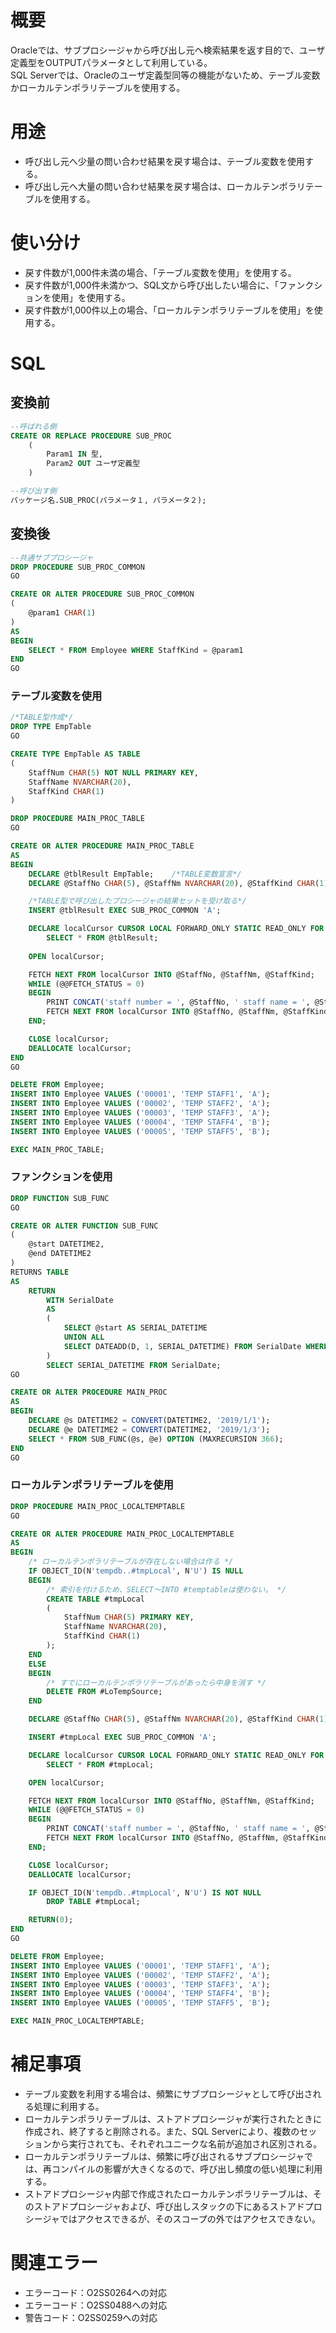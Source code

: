 # 概要

Oracleでは、サブプロシージャから呼び出し元へ検索結果を返す目的で、ユーザ定義型をOUTPUTパラメータとして利用している。  
SQL Serverでは、Oracleのユーザ定義型同等の機能がないため、テーブル変数かローカルテンポラリテーブルを使用する。

# 用途

* 呼び出し元へ少量の問い合わせ結果を戻す場合は、テーブル変数を使用する。
* 呼び出し元へ大量の問い合わせ結果を戻す場合は、ローカルテンポラリテーブルを使用する。

# 使い分け

* 戻す件数が1,000件未満の場合、「テーブル変数を使用」を使用する。  
* 戻す件数が1,000件未満かつ、SQL文から呼び出したい場合に、「ファンクションを使用」を使用する。
* 戻す件数が1,000件以上の場合、「ローカルテンポラリテーブルを使用」を使用する。  

# SQL

## 変換前

```SQL
--呼ばれる側
CREATE OR REPLACE PROCEDURE SUB_PROC
    (
        Param1 IN 型, 
        Param2 OUT ユーザ定義型
    )
```

```SQL
--呼び出す側
パッケージ名.SUB_PROC(パラメータ１, パラメータ２);
```

## 変換後

```SQL
--共通サブプロシージャ
DROP PROCEDURE SUB_PROC_COMMON
GO

CREATE OR ALTER PROCEDURE SUB_PROC_COMMON
(
    @param1 CHAR(1)
)
AS
BEGIN
    SELECT * FROM Employee WHERE StaffKind = @param1
END
GO
```

### テーブル変数を使用

```SQL
/*TABLE型作成*/
DROP TYPE EmpTable
GO

CREATE TYPE EmpTable AS TABLE
(
    StaffNum CHAR(5) NOT NULL PRIMARY KEY,
    StaffName NVARCHAR(20),
    StaffKind CHAR(1)
)
```

```SQL
DROP PROCEDURE MAIN_PROC_TABLE
GO

CREATE OR ALTER PROCEDURE MAIN_PROC_TABLE
AS
BEGIN
    DECLARE @tblResult EmpTable;    /*TABLE変数宣言*/
    DECLARE @StaffNo CHAR(5), @StaffNm NVARCHAR(20), @StaffKind CHAR(1);

    /*TABLE型で呼び出したプロシージャの結果セットを受け取る*/
    INSERT @tblResult EXEC SUB_PROC_COMMON 'A';

    DECLARE localCursor CURSOR LOCAL FORWARD_ONLY STATIC READ_ONLY FOR
        SELECT * FROM @tblResult;
    
    OPEN localCursor;

    FETCH NEXT FROM localCursor INTO @StaffNo, @StaffNm, @StaffKind;
    WHILE (@@FETCH_STATUS = 0)
    BEGIN
        PRINT CONCAT('staff number = ', @StaffNo, ' staff name = ', @StaffNm, ' staff kind = ', @StaffKind);
        FETCH NEXT FROM localCursor INTO @StaffNo, @StaffNm, @StaffKind;
    END;

    CLOSE localCursor;
    DEALLOCATE localCursor;
END
GO

DELETE FROM Employee;
INSERT INTO Employee VALUES ('00001', 'TEMP STAFF1', 'A');
INSERT INTO Employee VALUES ('00002', 'TEMP STAFF2', 'A');
INSERT INTO Employee VALUES ('00003', 'TEMP STAFF3', 'A');
INSERT INTO Employee VALUES ('00004', 'TEMP STAFF4', 'B');
INSERT INTO Employee VALUES ('00005', 'TEMP STAFF5', 'B');

EXEC MAIN_PROC_TABLE;
```

### ファンクションを使用

```SQL
DROP FUNCTION SUB_FUNC
GO

CREATE OR ALTER FUNCTION SUB_FUNC
(
    @start DATETIME2,
    @end DATETIME2
)
RETURNS TABLE
AS
    RETURN
        WITH SerialDate
        AS 
        (
            SELECT @start AS SERIAL_DATETIME
            UNION ALL
            SELECT DATEADD(D, 1, SERIAL_DATETIME) FROM SerialDate WHERE SERIAL_DATETIME < @end
        )
        SELECT SERIAL_DATETIME FROM SerialDate;
GO
```

```SQL
CREATE OR ALTER PROCEDURE MAIN_PROC
AS
BEGIN
    DECLARE @s DATETIME2 = CONVERT(DATETIME2, '2019/1/1');
    DECLARE @e DATETIME2 = CONVERT(DATETIME2, '2019/1/3');
    SELECT * FROM SUB_FUNC(@s, @e) OPTION (MAXRECURSION 366);
END
GO
```

### ローカルテンポラリテーブルを使用

```SQL
DROP PROCEDURE MAIN_PROC_LOCALTEMPTABLE
GO

CREATE OR ALTER PROCEDURE MAIN_PROC_LOCALTEMPTABLE
AS
BEGIN
    /* ローカルテンポラリテーブルが存在しない場合は作る */
    IF OBJECT_ID(N'tempdb..#tmpLocal', N'U') IS NULL
    BEGIN
        /* 索引を付けるため、SELECT～INTO #temptableは使わない。 */
        CREATE TABLE #tmpLocal
        (
            StaffNum CHAR(5) PRIMARY KEY,
            StaffName NVARCHAR(20),
            StaffKind CHAR(1)
        );
    END
    ELSE
    BEGIN
        /* すでにローカルテンポラリテーブルがあったら中身を消す */
        DELETE FROM #LoTempSource;
    END

    DECLARE @StaffNo CHAR(5), @StaffNm NVARCHAR(20), @StaffKind CHAR(1);

    INSERT #tmpLocal EXEC SUB_PROC_COMMON 'A';

    DECLARE localCursor CURSOR LOCAL FORWARD_ONLY STATIC READ_ONLY FOR
        SELECT * FROM #tmpLocal;

    OPEN localCursor;

    FETCH NEXT FROM localCursor INTO @StaffNo, @StaffNm, @StaffKind;
    WHILE (@@FETCH_STATUS = 0)
    BEGIN
        PRINT CONCAT('staff number = ', @StaffNo, ' staff name = ', @StaffNm, ' staff kind = ', @StaffKind);
        FETCH NEXT FROM localCursor INTO @StaffNo, @StaffNm, @StaffKind;
    END;

    CLOSE localCursor;
    DEALLOCATE localCursor;

    IF OBJECT_ID(N'tempdb..#tmpLocal', N'U') IS NOT NULL
        DROP TABLE #tmpLocal;

    RETURN(0);
END
GO

DELETE FROM Employee;
INSERT INTO Employee VALUES ('00001', 'TEMP STAFF1', 'A');
INSERT INTO Employee VALUES ('00002', 'TEMP STAFF2', 'A');
INSERT INTO Employee VALUES ('00003', 'TEMP STAFF3', 'A');
INSERT INTO Employee VALUES ('00004', 'TEMP STAFF4', 'B');
INSERT INTO Employee VALUES ('00005', 'TEMP STAFF5', 'B');

EXEC MAIN_PROC_LOCALTEMPTABLE;
```

# 補足事項

* テーブル変数を利用する場合は、頻繁にサブプロシージャとして呼び出される処理に利用する。
* ローカルテンポラリテーブルは、ストアドプロシージャが実行されたときに作成され、終了すると削除される。また、SQL Serverにより、複数のセッションから実行されても、それぞれユニークな名前が追加され区別される。
* ローカルテンポラリテーブルは、頻繁に呼び出されるサブプロシージャでは、再コンパイルの影響が大きくなるので、呼び出し頻度の低い処理に利用する。
* ストアドプロシージャ内部で作成されたローカルテンポラリテーブルは、そのストアドプロシージャおよび、呼び出しスタックの下にあるストアドプロシージャではアクセスできるが、そのスコープの外ではアクセスできない。

# 関連エラー

* エラーコード：O2SS0264への対応
* エラーコード：O2SS0488への対応
* 警告コード：O2SS0259への対応
